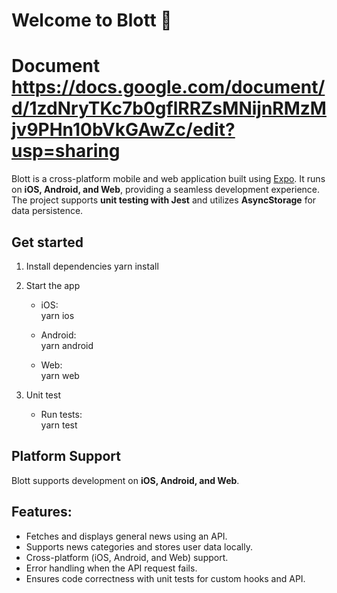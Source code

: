 # Welcome to Blott 👋

# Document https://docs.google.com/document/d/1zdNryTKc7b0gflRRZsMNijnRMzMjv9PHn10bVkGAwZc/edit?usp=sharing

Blott is a cross-platform mobile and web application built using [Expo](https://expo.dev). 
It runs on **iOS, Android, and Web**, providing a seamless development experience. 
The project supports **unit testing with Jest** and utilizes **AsyncStorage** for data persistence.

## Get started

1. Install dependencies
   yarn install

2. Start the app

   - iOS:  
     yarn ios

   - Android:  
     yarn android

   - Web:  
     yarn web

3. Unit test

   - Run tests:  
     yarn test

## Platform Support
Blott supports development on **iOS, Android, and Web**.

## Features:
 - Fetches and displays general news using an API.
 - Supports news categories and stores user data locally.
 - Cross-platform (iOS, Android, and Web) support.
 - Error handling when the API request fails.
 - Ensures code correctness with unit tests for custom hooks and API.
